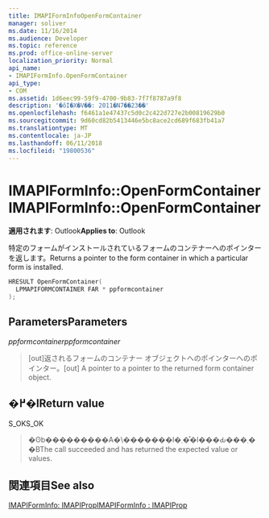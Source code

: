 ```yaml
---
title: IMAPIFormInfoOpenFormContainer
manager: soliver
ms.date: 11/16/2014
ms.audience: Developer
ms.topic: reference
ms.prod: office-online-server
localization_priority: Normal
api_name:
- IMAPIFormInfo.OpenFormContainer
api_type:
- COM
ms.assetid: 1d6eec99-59f9-4700-9b83-7f7f8787a9f8
description: '�ŏI�X�V��: 2011�N7��23��'
ms.openlocfilehash: f6461a1e47437c5d0c2c422d727e2b00819629b0
ms.sourcegitcommit: 9d60cd82b5413446e5bc8ace2cd689f683fb41a7
ms.translationtype: MT
ms.contentlocale: ja-JP
ms.lasthandoff: 06/11/2018
ms.locfileid: "19800536"
---
```

# <a name="imapiforminfoopenformcontainer"></a><span data-ttu-id="e9f18-103">IMAPIFormInfo::OpenFormContainer</span><span class="sxs-lookup"><span data-stu-id="e9f18-103">IMAPIFormInfo::OpenFormContainer</span></span>

  
  
<span data-ttu-id="e9f18-104">**適用されます**: Outlook</span><span class="sxs-lookup"><span data-stu-id="e9f18-104">**Applies to**: Outlook</span></span> 
  
<span data-ttu-id="e9f18-105">特定のフォームがインストールされているフォームのコンテナーへのポインターを返します。</span><span class="sxs-lookup"><span data-stu-id="e9f18-105">Returns a pointer to the form container in which a particular form is installed.</span></span>
  
```cpp
HRESULT OpenFormContainer(
  LPMAPIFORMCONTAINER FAR * ppformcontainer
);
```

## <a name="parameters"></a><span data-ttu-id="e9f18-106">Parameters</span><span class="sxs-lookup"><span data-stu-id="e9f18-106">Parameters</span></span>

 <span data-ttu-id="e9f18-107">_ppformcontainer_</span><span class="sxs-lookup"><span data-stu-id="e9f18-107">_ppformcontainer_</span></span>
  
> <span data-ttu-id="e9f18-108">[out]返されるフォームのコンテナー オブジェクトへのポインターへのポインター。</span><span class="sxs-lookup"><span data-stu-id="e9f18-108">[out] A pointer to a pointer to the returned form container object.</span></span>
    
## <a name="return-value"></a><span data-ttu-id="e9f18-109">�߂�l</span><span class="sxs-lookup"><span data-stu-id="e9f18-109">Return value</span></span>

<span data-ttu-id="e9f18-110">S_OK</span><span class="sxs-lookup"><span data-stu-id="e9f18-110">S_OK</span></span> 
  
> <span data-ttu-id="e9f18-111">�ʘb���������A�\�������l�܂��͒l���Ԃ���܂��B</span><span class="sxs-lookup"><span data-stu-id="e9f18-111">The call succeeded and has returned the expected value or values.</span></span>
    
## <a name="see-also"></a><span data-ttu-id="e9f18-112">関連項目</span><span class="sxs-lookup"><span data-stu-id="e9f18-112">See also</span></span>



[<span data-ttu-id="e9f18-113">IMAPIFormInfo: IMAPIProp</span><span class="sxs-lookup"><span data-stu-id="e9f18-113">IMAPIFormInfo : IMAPIProp</span></span>](imapiforminfoimapiprop.md)

